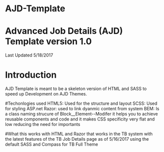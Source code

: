 # AJD-Template
# Advanced Job Details (AJD) Template version 1.0
Last Updated 5/18/2017

# Introduction
AJD Template is meant to be a skeleton version of HTML and SASS to speed up
Development on AJD Themes.

#Techonlogies used
HTML5: Used for the structure and layout
SCSS: Used for styling
ASP.net Razor: used to link dyanmic content from system
BEM: Is a class naming strucure of Block__Element--Modifer it helps you to
achieve reusable components and code and it makes CSS specificity very flat
and low reducing the need for importants

#What this works with
HTML and Razor that works in the TB system with the latest features of
the TB Job Details page as of 5/16/2017
using the default SASS and Compass for TB Full Theme
